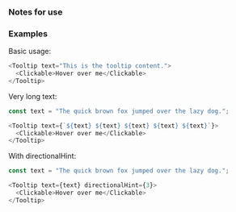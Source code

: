 ### Notes for use


### Examples

Basic usage:

```js { "props": { "data-example": "basic" } }
<Tooltip text="This is the tooltip content.">
  <Clickable>Hover over me</Clickable>
</Tooltip>
```

Very long text:

```js { "props": { "data-example": "long text" } }
const text = "The quick brown fox jumped over the lazy dog.";

<Tooltip text={`${text} ${text} ${text} ${text} ${text}`}>
  <Clickable>Hover over me</Clickable>
</Tooltip>
```

With directionalHint:

```js { "props": { "data-example": "with directional hint" } }
const text = "The quick brown fox jumped over the lazy dog.";

<Tooltip text={text} directionalHint={3}>
  <Clickable>Hover over me</Clickable>
</Tooltip>
```

